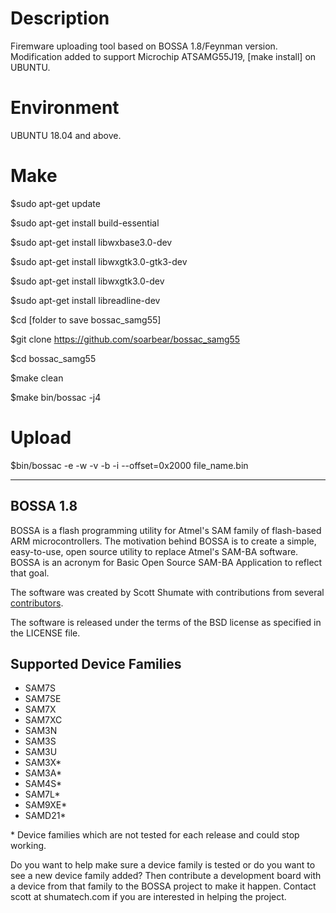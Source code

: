# Description

Firemware uploading tool based on BOSSA 1.8/Feynman version. Modification added to support Microchip ATSAMG55J19, [make install] on UBUNTU.

# Environment

UBUNTU 18.04 and above.

# Make

$sudo apt-get update

$sudo apt-get install build-essential

$sudo apt-get install libwxbase3.0-dev

$sudo apt-get install libwxgtk3.0-gtk3-dev

$sudo apt-get install libwxgtk3.0-dev

$sudo apt-get install libreadline-dev

$cd [folder to save bossac_samg55]

$git clone https://github.com/soarbear/bossac_samg55

$cd bossac_samg55

$make clean

$make bin/bossac -j4

# Upload

$bin/bossac -e -w -v -b -i --offset=0x2000 file_name.bin

---

BOSSA 1.8
---------

BOSSA is a flash programming utility for Atmel's SAM family of flash-based ARM microcontrollers.
The motivation behind BOSSA is to create a simple, easy-to-use, open source utility to replace Atmel's SAM-BA software.
BOSSA is an acronym for Basic Open Source SAM-BA Application to reflect that goal.

The software was created by Scott Shumate with contributions from several
[contributors](https://github.com/shumatech/BOSSA/graphs/contributors).

The software is released under the terms of the BSD license as specified in the LICENSE file.

Supported Device Families
-------------------------
 * SAM7S
 * SAM7SE
 * SAM7X
 * SAM7XC
 * SAM3N
 * SAM3S
 * SAM3U
 * SAM3X\*
 * SAM3A\*
 * SAM4S\*
 * SAM7L\*
 * SAM9XE\*
 * SAMD21\*

\* Device families which are not tested for each release and could stop working.

Do you want to help make sure a device family is tested or do you want to see a new device family added?  Then contribute a development board with a device from that family to the BOSSA project to make it happen.  Contact scott at shumatech.com if you are interested in helping the project.

